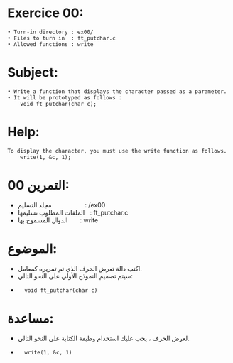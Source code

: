 # Exercice 00:
	• Turn-in directory : ex00/
	• Files to turn in  : ft_putchar.c
	• Allowed functions : write
# Subject:
	• Write a function that displays the character passed as a parameter.
	• It will be prototyped as follows :
		void ft_putchar(char c);
# Help:
	To display the character, you must use the write function as follows.
		write(1, &c, 1);

# التمرين 00:
*	 مجلد التسليم $~~~~~~~~~~~~~~~~~~$: /ex00
*	 الملفات المطلوب تسليمها $~$ : ft_putchar.c
*	 الدوال المسموح بها $~~~~~$ : write
# الموضوع:
*	 اكتب دالة تعرض الحرف الذي تم تمريره كمعامل.
*	 سيتم تصميم النموذج الأولي على النحو التالي:
*
		void ft_putchar(char c)
# مساعدة:
*	لعرض الحرف ، يجب عليك استخدام وظيفة الكتابة على النحو التالي.
*
		write(1, &c, 1)
